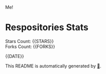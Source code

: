 Me!

# Respositories Stats
Stars Count: {{STARS}}  
Forks Count: {{FORKS}}

{{DATE}}  

This README is automatically generated by [🐰](https://github.com/rnitta/rnitta).
